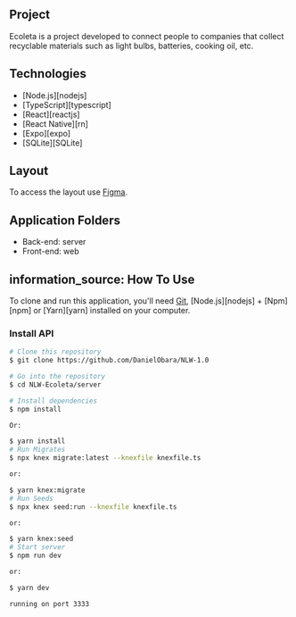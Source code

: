 ## Project

Ecoleta is a project developed to connect people to companies that collect recyclable materials such as light bulbs, batteries, cooking oil, etc.

## Technologies

- [Node.js][nodejs]
- [TypeScript][typescript]
- [React][reactjs]
- [React Native][rn]
- [Expo][expo]
- [SQLite][SQLite]

## Layout

To access the layout use [Figma](https://www.figma.com/file/1SxgOMojOB2zYT0Mdk28lB/).

## Application Folders
- Back-end: server
- Front-end: web

## information_source: How To Use

To clone and run this application, you'll need [Git](https://git-scm.com), [Node.js][nodejs] + [Npm][npm] or [Yarn][yarn] installed on your computer.


### Install API

```bash
# Clone this repository
$ git clone https://github.com/DanielObara/NLW-1.0

# Go into the repository
$ cd NLW-Ecoleta/server

# Install dependencies
$ npm install

Or:

$ yarn install
# Run Migrates
$ npx knex migrate:latest --knexfile knexfile.ts

or:

$ yarn knex:migrate
# Run Seeds
$ npx knex seed:run --knexfile knexfile.ts

or:

$ yarn knex:seed
# Start server
$ npm run dev

or:

$ yarn dev

running on port 3333
```
